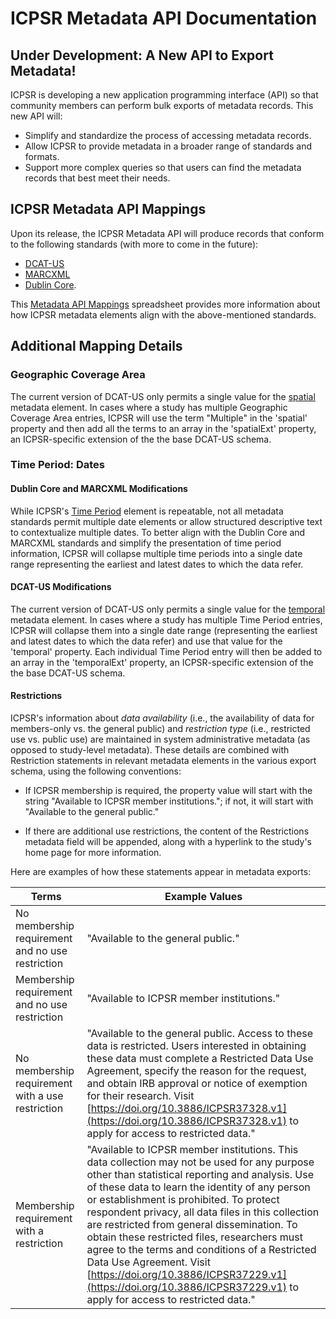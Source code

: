 # ICPSR Metadata API Documentation

## Under Development: A New API to Export Metadata!

ICPSR is developing a new application programming interface (API) so that community members can perform bulk exports of metadata records. This new API will:
 - Simplify and standardize the process of accessing metadata records.
 - Allow ICPSR to provide metadata in a broader range of standards and formats.
 - Support more complex queries so that users can find the metadata records that best meet their needs.

## ICPSR Metadata API Mappings

Upon its release, the ICPSR Metadata API will produce records that conform to the following standards (with more to come in the future): 
 - [DCAT-US](https://resources.data.gov/resources/dcat-us/)
 - [MARCXML](https://www.loc.gov/standards/marcxml/)
 - [Dublin Core](https://www.dublincore.org/specifications/dublin-core/dcmi-terms/). 

This [Metadata API Mappings](https://docs.google.com/spreadsheets/d/1Avw212FfzxRjsUFvlJOLtsJclKeL8VJc0pbhLQevXg8/edit?usp=sharing) spreadsheet provides more information about how ICPSR metadata elements align with the above-mentioned standards. 

## Additional Mapping Details

### Geographic Coverage Area

The current version of DCAT-US only permits a single value for the [spatial](https://resources.data.gov/resources/dcat-us/#spatial) metadata element. In cases where a study has multiple Geographic Coverage Area entries, ICPSR will use the term "Multiple" in the 'spatial' property and then add all the terms to an array in the 'spatialExt' property, an ICPSR-specific extension of the the base DCAT-US schema.

### Time Period: Dates

#### Dublin Core and MARCXML Modifications

While ICPSR's [Time Period](https://icpsr.github.io/metadata/icpsr_study_schema/#18-time-period) element is repeatable, not all metadata standards permit multiple date elements or allow structured descriptive text to contextualize multiple dates. To better align with the Dublin Core and MARCXML standards and simplify the presentation of time period information, ICPSR will collapse multiple time periods into a single date range representing the earliest and latest dates to which the data refer.

#### DCAT-US Modifications

The current version of DCAT-US only permits a single value for the [temporal](https://resources.data.gov/resources/dcat-us/#temporal) metadata element. In cases where a study has multiple Time Period entries, ICPSR will collapse them into a single date range (representing the earliest and latest dates to which the data refer) and use that value for the 'temporal' property. Each individual Time Period entry will then be added to an array in the 'temporalExt' property, an ICPSR-specific extension of the the base DCAT-US schema.

#### Restrictions

ICPSR's information about _data availability_ (i.e., the availability of data for members-only vs. the general public) and _restriction type_ (i.e., restricted use vs. public use) are maintained in system administrative metadata (as opposed to study-level metadata). These details are combined with Restriction statements in relevant metadata elements in the various export schema, using the following conventions: 

  - If ICPSR membership is required, the property value will start with the string "Available to ICPSR member institutions."; if not, it will start with "Available to the general public."

  - If there are additional use restrictions, the content of the Restrictions metadata field will be appended, along with a hyperlink to the study's home page for more information. 

Here are examples of how these statements appear in metadata exports:

| Terms | Example Values |
|------ | -------------- |
| No membership requirement and no use restriction | "Available to the general public." |
| Membership requirement and no use restriction | "Available to ICPSR member institutions." |
| No membership requirement with a use restriction | "Available to the general public. Access to these data is restricted. Users interested in obtaining these data must complete a Restricted Data Use Agreement, specify the reason for the request, and obtain IRB approval or notice of exemption for their research. Visit [https://doi.org/10.3886/ICPSR37328.v1](https://doi.org/10.3886/ICPSR37328.v1) to apply for access to restricted data." |
| Membership requirement with a restriction | "Available to ICPSR member institutions.  This data collection may not be used for any purpose other than statistical reporting and analysis. Use of these data to learn the identity of any person or establishment is prohibited. To protect respondent privacy, all data files in this collection are restricted from general dissemination. To obtain these restricted files, researchers must agree to the terms and conditions of a Restricted Data Use Agreement. Visit [https://doi.org/10.3886/ICPSR37229.v1](https://doi.org/10.3886/ICPSR37229.v1) to apply for access to restricted data."</restrctn>